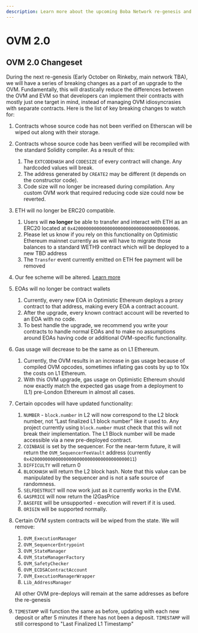 ```yaml
---
description: Learn more about the upcoming Boba Network re-genesis and OVM 2.0
---
```


# OVM 2.0

## OVM 2.0 Changeset <a id="frontmatter-title"></a>

During the next re-genesis \(Early October on Rinkeby, main network TBA\), we will have a series of breaking changes as a part of an upgrade to the OVM. Fundamentally, this will drastically reduce the differences between the OVM and EVM so that developers can implement their contracts with mostly just one target in mind, instead of managing OVM idiosyncrasies with separate contracts. Here is the list of key breaking changes to watch for:

1. Contracts whose source code has not been verified on Etherscan will be wiped out along with their storage.
2. Contracts whose source code has been verified will be recompiled with the standard Solidity compiler. As a result of this:
   1. The `EXTCODEHASH` and `CODESIZE` of every contract will change. Any hardcoded values will break.
   2. The address generated by `CREATE2` may be different \(it depends on the constructor code\).
   3. Code size will no longer be increased during compilation. Any custom OVM work that required reducing code size could now be reverted.
3. ETH will no longer be ERC20 compatible.
   1. Users will **no longer** be able to transfer and interact with ETH as an ERC20 located at `0x4200000000000000000000000000000000000006`.
   2. Please let us know if you rely on this functionality on Optimistic Ethereum mainnet currently as we will have to migrate those balances to a standard WETH9 contract which will be deployed to a new TBD address
   3. The `Transfer` event currently emitted on ETH fee payment will be removed
4. Our fee scheme will be altered. [Learn more](fee-scheme-ovm-2.0.md)
5. EOAs will no longer be contract wallets
   1. Currently, every new EOA in Optimistic Ethereum deploys a proxy contract to that address, making every EOA a contract account.
   2. After the upgrade, every known contract account will be reverted to an EOA with no code.
   3. To best handle the upgrade, we recommend you write your contracts to handle normal EOAs and to make no assumptions around EOAs having code or additional OVM-specific functionality.
6. Gas usage will decrease to be the same as on L1 Ethereum.
   1. Currently, the OVM results in an increase in gas usage because of compiled OVM opcodes, sometimes inflating gas costs by up to 10x the costs on L1 Ethereum.
   2. With this OVM upgrade, gas usage on Optimistic Ethereum should now exactly match the expected gas usage from a deployment to \(L1\) pre-London Ethereum in almost all cases.
7. Certain opcodes will have updated functionality:
   1. `NUMBER` - `block.number` in L2 will now correspond to the L2 block number, not “Last finalized L1 block number” like it used to. Any project currently using `block.number` must check that this will not break their implementation. The L1 Block number will be made accessible via a new pre-deployed contract.
   2. `COINBASE` is set by the sequencer. For the near-term future, it will return the `OVM_SequencerFeeVault` address \(currently `0x4200000000000000000000000000000000000011`\)
   3. `DIFFICULTY` will return 0
   4. `BLOCKHASH` will return the L2 block hash. Note that this value can be manipulated by the sequencer and is not a safe source of randomness.
   5. `SELFDESTRUCT` will now work just as it currently works in the EVM.
   6. `GASPRICE` will now return the l2GasPrice
   7. `BASEFEE` will be unsupported - execution will revert if it is used.
   8. `ORIGIN` will be supported normally.
8. Certain OVM system contracts will be wiped from the state. We will remove:

   1. `OVM_ExecutionManager`
   2. `OVM_SequencerEntrypoint`
   3. `OVM_StateManager`
   4. `OVM_StateManagerFactory`
   5. `OVM_SafetyChecker`
   6. `OVM_ECDSAContractAccount`
   7. `OVM_ExecutionManagerWrapper`
   8. `Lib_AddressManager`

   All other OVM pre-deploys will remain at the same addresses as before the re-genesis

9. `TIMESTAMP` will function the same as before, updating with each new deposit or after 5 minutes if there has not been a deposit. `TIMESTAMP` will still correspond to "Last Finalized L1 Timestamp"

